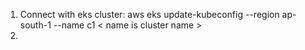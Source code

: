 1. Connect with eks cluster: aws eks update-kubeconfig --region ap-south-1 --name c1   < name is cluster name > 
2. 
